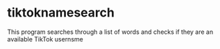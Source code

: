 # tiktoknamesearch
This program searches through a list of words and checks if they are an available TikTok usernsme
